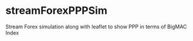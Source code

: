 # streamForexPPPSim
Stream Forex simulation along with leaflet to show PPP in terms of BigMAC Index
